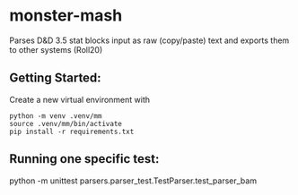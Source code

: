 # monster-mash
Parses D&amp;D 3.5 stat blocks input as raw (copy/paste) text and exports them to other systems (Roll20)

## Getting Started:
Create a new virtual environment with

```
python -m venv .venv/mm
source .venv/mm/bin/activate
pip install -r requirements.txt
```

## Running one specific test:
python -m unittest parsers.parser_test.TestParser.test_parser_bam
